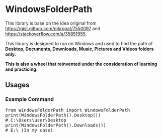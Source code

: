# WindowsFolderPath
This library is base on the idea original from https://gist.github.com/mkropat/7550097 and https://stackoverflow.com/a/35851955.  

This library is designed to run on Windows and used to find the path of 
**Desktop, Documents, Downloads, Music, Pictures and Videos folders only.**  

**This is also a wheel that reinvented under the consideration of learning and practicing.**
## Usages
### Example Command
<pre>
from WindowsFolderPath import WindowsFolderPath
print(WindowsFolderPath().Desktop())
# C:\Users\user\Desktop
print(WindowsFolderPath().Downloads())
# E:\ (In my case)</pre>
